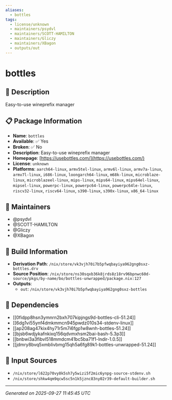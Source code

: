```yaml
---
aliases:
  - bottles
tags:
  - license/unknown
  - maintainers/psydvl
  - maintainers/SCOTT-HAMILTON
  - maintainers/Gliczy
  - maintainers/XBagon
  - outputs/out
---
```


# bottles

## 📝 Description

Easy-to-use wineprefix manager

## 📋 Package Information

- **Name**: `bottles`
- **Available**: ✅ Yes
- **Broken**: ✅ No
- **Description**: Easy-to-use wineprefix manager
- **Homepage**: [https://usebottles.com/](https://usebottles.com/)
- **License**: `unknown`
- **Platforms**: `aarch64-linux`, `armv5tel-linux`, `armv6l-linux`, `armv7a-linux`, `armv7l-linux`, `i686-linux`, `loongarch64-linux`, `m68k-linux`, `microblaze-linux`, `microblazeel-linux`, `mips-linux`, `mips64-linux`, `mips64el-linux`, `mipsel-linux`, `powerpc-linux`, `powerpc64-linux`, `powerpc64le-linux`, `riscv32-linux`, `riscv64-linux`, `s390-linux`, `s390x-linux`, `x86_64-linux`
## 👥 Maintainers

- @psydvl
- @SCOTT-HAMILTON
- @Gliczy
- @XBagon


## 🔧 Build Information

- **Derivation Path**: `/nix/store/vk3vjh70i7b5pfwqbayiya962gng0sxz-bottles.drv`
- **Source Position**: `/nix/store/ns30sqxb36k8jrds8z18rv96bpnwc60d-source/pkgs/by-name/bo/bottles-unwrapped/package.nix:127`
- **Outputs**:
  - `out`:  `/nix/store/vk3vjh70i7b5pfwqbayiya962gng0sxz-bottles`

## 🔗 Dependencies

- [[0fidpp8hsn3ymnrn2bxh707kipjngs9d-bottles-cli-51.24]]
- [[6dg1vi55ynf4dmkmmcn945pwdz010s34-stdenv-linux]]
- [[ap208ag47kix4hy71r5m7i6fgp1w8wnh-bottles-51.24]]
- [[bjsb6wdjykafnkixq156qdvmxhsm2bai-bash-5.3p3]]
- [[bnbwi3a3fibvl518mmdcm41bc5ba71f1-lndir-1.0.5]]
- [[jdmry8bvq5xmblivbmg15qh5a6fg89k1-bottles-unwrapped-51.24]]

## 📁 Input Sources

- `/nix/store/l622p70vy8k5sh7y5wizi5f2mic6ynpg-source-stdenv.sh`
- `/nix/store/shkw4qm9qcw5sc5n1k5jznc83ny02r39-default-builder.sh`

---
*Generated on 2025-09-27 11:45:45 UTC*

